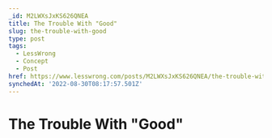 ```yaml
---
_id: M2LWXsJxKS626QNEA
title: The Trouble With "Good"
slug: the-trouble-with-good
type: post
tags:
  - LessWrong
  - Concept
  - Post
href: https://www.lesswrong.com/posts/M2LWXsJxKS626QNEA/the-trouble-with-good
synchedAt: '2022-08-30T08:17:57.501Z'
---
```

# The Trouble With "Good"

